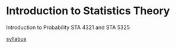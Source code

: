 # Introduction to Statistics Theory

Introduction to Probability STA 4321 and STA 5325


[syllabus](./syllabus.html)
